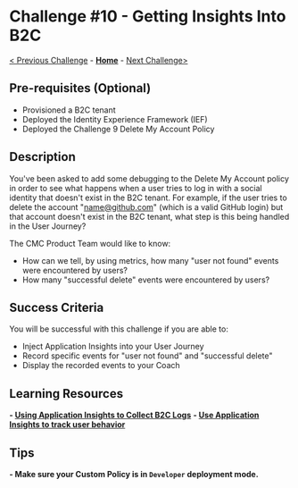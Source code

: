 # Challenge \#10 - Getting Insights Into B2C

[< Previous Challenge](./09-custom-policy.md) - **[Home](../readme.md)** - [Next Challenge>](./11-parameterize.md)

## Pre-requisites (Optional)

- Provisioned a B2C tenant
- Deployed the Identity Experience Framework (IEF)
- Deployed the Challenge 9 Delete My Account Policy

## Description

You've been asked to add some debugging to the Delete My Account policy in order to see what happens when a user tries to log in with a social identity that doesn't exist in the B2C tenant. For example, if the user tries to delete the account "name@github.com" (which is a valid GitHub login) but that account doesn't exist in the B2C tenant, what step is this being handled in the User Journey?

The CMC Product Team would like to know:

- How can we tell, by using metrics, how many "user not found" events were encountered by users?
- How many "successful delete" events were encountered by users?

## Success Criteria

You will be successful with this challenge if you are able to:

- Inject Application Insights into your User Journey
- Record specific events for "user not found" and "successful delete"
- Display the recorded events to your Coach

## Learning Resources

**- [Using Application Insights to Collect B2C Logs](https://docs.microsoft.com/en-us/azure/active-directory-b2c/troubleshoot-with-application-insights)**
**- [Use Application Insights to track user behavior](https://docs.microsoft.com/en-us/azure/active-directory-b2c/analytics-with-application-insights)**

## Tips

**- Make sure your Custom Policy is in `Developer` deployment mode.**

